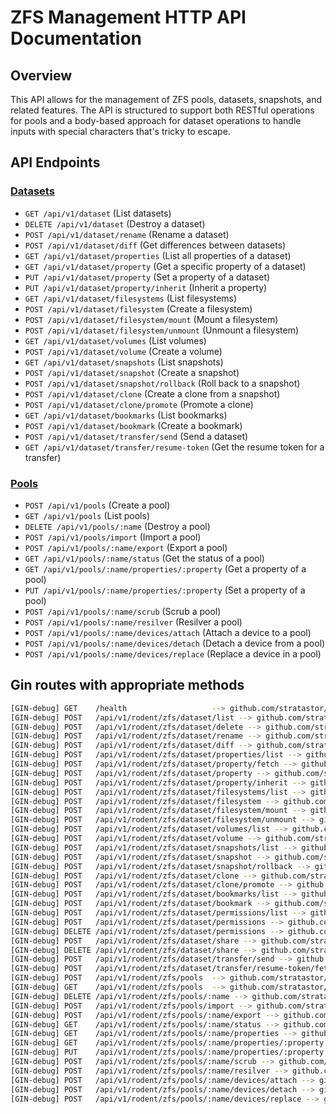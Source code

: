 # ZFS Management HTTP API Documentation

## Overview

This API allows for the management of ZFS pools, datasets, snapshots, and related features. The API is structured to support both RESTful operations for pools and a body-based approach for dataset operations to handle inputs with special characters that's tricky to escape.

## API Endpoints

### [Datasets](./dataset_api_doc.md)

- `GET /api/v1/dataset` (List datasets)
- `DELETE /api/v1/dataset` (Destroy a dataset)
- `POST /api/v1/dataset/rename` (Rename a dataset)
- `POST /api/v1/dataset/diff` (Get differences between datasets)
- `GET /api/v1/dataset/properties` (List all properties of a dataset)
- `GET /api/v1/dataset/property` (Get a specific property of a dataset)
- `PUT /api/v1/dataset/property` (Set a property of a dataset)
- `PUT /api/v1/dataset/property/inherit` (Inherit a property)
- `GET /api/v1/dataset/filesystems` (List filesystems)
- `POST /api/v1/dataset/filesystem` (Create a filesystem)
- `POST /api/v1/dataset/filesystem/mount` (Mount a filesystem)
- `POST /api/v1/dataset/filesystem/unmount` (Unmount a filesystem)
- `GET /api/v1/dataset/volumes` (List volumes)
- `POST /api/v1/dataset/volume` (Create a volume)
- `GET /api/v1/dataset/snapshots` (List snapshots)
- `POST /api/v1/dataset/snapshot` (Create a snapshot)
- `POST /api/v1/dataset/snapshot/rollback` (Roll back to a snapshot)
- `POST /api/v1/dataset/clone` (Create a clone from a snapshot)
- `POST /api/v1/dataset/clone/promote` (Promote a clone)
- `GET /api/v1/dataset/bookmarks` (List bookmarks)
- `POST /api/v1/dataset/bookmark` (Create a bookmark)
- `POST /api/v1/dataset/transfer/send` (Send a dataset)
- `GET /api/v1/dataset/transfer/resume-token` (Get the resume token for a transfer)

### [Pools](./pool_api_doc.md)

- `POST /api/v1/pools` (Create a pool)
- `GET /api/v1/pools` (List pools)
- `DELETE /api/v1/pools/:name` (Destroy a pool)
- `POST /api/v1/pools/import` (Import a pool)
- `POST /api/v1/pools/:name/export` (Export a pool)
- `GET /api/v1/pools/:name/status` (Get the status of a pool)
- `GET /api/v1/pools/:name/properties/:property` (Get a property of a pool)
- `PUT /api/v1/pools/:name/properties/:property` (Set a property of a pool)
- `POST /api/v1/pools/:name/scrub` (Scrub a pool)
- `POST /api/v1/pools/:name/resilver` (Resilver a pool)
- `POST /api/v1/pools/:name/devices/attach` (Attach a device to a pool)
- `POST /api/v1/pools/:name/devices/detach` (Detach a device from a pool)
- `POST /api/v1/pools/:name/devices/replace` (Replace a device in a pool)

## Gin routes with appropriate methods

```sh
[GIN-debug] GET    /health                   --> github.com/stratastor/rodent/pkg/server.Start.func1 (3 handlers)
[GIN-debug] POST   /api/v1/rodent/zfs/dataset/list --> github.com/stratastor/rodent/pkg/zfs/api.(*DatasetHandler).listDatasets-fm (4 handlers)
[GIN-debug] POST   /api/v1/rodent/zfs/dataset/delete --> github.com/stratastor/rodent/pkg/zfs/api.(*DatasetHandler).destroyDataset-fm (5 handlers)
[GIN-debug] POST   /api/v1/rodent/zfs/dataset/rename --> github.com/stratastor/rodent/pkg/zfs/api.(*DatasetHandler).renameDataset-fm (5 handlers)
[GIN-debug] POST   /api/v1/rodent/zfs/dataset/diff --> github.com/stratastor/rodent/pkg/zfs/api.(*DatasetHandler).diffDataset-fm (5 handlers)
[GIN-debug] POST   /api/v1/rodent/zfs/dataset/properties/list --> github.com/stratastor/rodent/pkg/zfs/api.(*DatasetHandler).listProperties-fm (5 handlers)
[GIN-debug] POST   /api/v1/rodent/zfs/dataset/property/fetch --> github.com/stratastor/rodent/pkg/zfs/api.(*DatasetHandler).getProperty-fm (6 handlers)
[GIN-debug] POST   /api/v1/rodent/zfs/dataset/property --> github.com/stratastor/rodent/pkg/zfs/api.(*DatasetHandler).setProperty-fm (6 handlers)
[GIN-debug] POST   /api/v1/rodent/zfs/dataset/property/inherit --> github.com/stratastor/rodent/pkg/zfs/api.(*DatasetHandler).inheritProperty-fm (6 handlers)
[GIN-debug] POST   /api/v1/rodent/zfs/dataset/filesystems/list --> github.com/stratastor/rodent/pkg/zfs/api.(*DatasetHandler).listFilesystems-fm (4 handlers)
[GIN-debug] POST   /api/v1/rodent/zfs/dataset/filesystem --> github.com/stratastor/rodent/pkg/zfs/api.(*DatasetHandler).createFilesystem-fm (6 handlers)
[GIN-debug] POST   /api/v1/rodent/zfs/dataset/filesystem/mount --> github.com/stratastor/rodent/pkg/zfs/api.(*DatasetHandler).mountDataset-fm (6 handlers)
[GIN-debug] POST   /api/v1/rodent/zfs/dataset/filesystem/unmount --> github.com/stratastor/rodent/pkg/zfs/api.(*DatasetHandler).unmountDataset-fm (5 handlers)
[GIN-debug] POST   /api/v1/rodent/zfs/dataset/volumes/list --> github.com/stratastor/rodent/pkg/zfs/api.(*DatasetHandler).listVolumes-fm (4 handlers)
[GIN-debug] POST   /api/v1/rodent/zfs/dataset/volume --> github.com/stratastor/rodent/pkg/zfs/api.(*DatasetHandler).createVolume-fm (7 handlers)
[GIN-debug] POST   /api/v1/rodent/zfs/dataset/snapshots/list --> github.com/stratastor/rodent/pkg/zfs/api.(*DatasetHandler).listSnapshots-fm (4 handlers)
[GIN-debug] POST   /api/v1/rodent/zfs/dataset/snapshot --> github.com/stratastor/rodent/pkg/zfs/api.(*DatasetHandler).createSnapshot-fm (6 handlers)
[GIN-debug] POST   /api/v1/rodent/zfs/dataset/snapshot/rollback --> github.com/stratastor/rodent/pkg/zfs/api.(*DatasetHandler).rollbackSnapshot-fm (5 handlers)
[GIN-debug] POST   /api/v1/rodent/zfs/dataset/clone --> github.com/stratastor/rodent/pkg/zfs/api.(*DatasetHandler).createClone-fm (7 handlers)
[GIN-debug] POST   /api/v1/rodent/zfs/dataset/clone/promote --> github.com/stratastor/rodent/pkg/zfs/api.(*DatasetHandler).promoteClone-fm (5 handlers)
[GIN-debug] POST   /api/v1/rodent/zfs/dataset/bookmarks/list --> github.com/stratastor/rodent/pkg/zfs/api.(*DatasetHandler).listBookmarks-fm (4 handlers)
[GIN-debug] POST   /api/v1/rodent/zfs/dataset/bookmark --> github.com/stratastor/rodent/pkg/zfs/api.(*DatasetHandler).createBookmark-fm (5 handlers)
[GIN-debug] POST   /api/v1/rodent/zfs/dataset/permissions/list --> github.com/stratastor/rodent/pkg/zfs/api.(*DatasetHandler).listPermissions-fm (5 handlers)
[GIN-debug] POST   /api/v1/rodent/zfs/dataset/permissions --> github.com/stratastor/rodent/pkg/zfs/api.(*DatasetHandler).allowPermissions-fm (6 handlers)
[GIN-debug] DELETE /api/v1/rodent/zfs/dataset/permissions --> github.com/stratastor/rodent/pkg/zfs/api.(*DatasetHandler).unallowPermissions-fm (6 handlers)
[GIN-debug] POST   /api/v1/rodent/zfs/dataset/share --> github.com/stratastor/rodent/pkg/zfs/api.(*DatasetHandler).shareDataset-fm (4 handlers)
[GIN-debug] DELETE /api/v1/rodent/zfs/dataset/share --> github.com/stratastor/rodent/pkg/zfs/api.(*DatasetHandler).unshareDataset-fm (4 handlers)
[GIN-debug] POST   /api/v1/rodent/zfs/dataset/transfer/send --> github.com/stratastor/rodent/pkg/zfs/api.(*DatasetHandler).sendDataset-fm (4 handlers)
[GIN-debug] POST   /api/v1/rodent/zfs/dataset/transfer/resume-token/fetch --> github.com/stratastor/rodent/pkg/zfs/api.(*DatasetHandler).getResumeToken-fm (5 handlers)
[GIN-debug] POST   /api/v1/rodent/zfs/pools  --> github.com/stratastor/rodent/pkg/zfs/api.(*PoolHandler).createPool-fm (8 handlers)
[GIN-debug] GET    /api/v1/rodent/zfs/pools  --> github.com/stratastor/rodent/pkg/zfs/api.(*PoolHandler).listPools-fm (4 handlers)
[GIN-debug] DELETE /api/v1/rodent/zfs/pools/:name --> github.com/stratastor/rodent/pkg/zfs/api.(*PoolHandler).destroyPool-fm (5 handlers)
[GIN-debug] POST   /api/v1/rodent/zfs/pools/import --> github.com/stratastor/rodent/pkg/zfs/api.(*PoolHandler).importPool-fm (5 handlers)
[GIN-debug] POST   /api/v1/rodent/zfs/pools/:name/export --> github.com/stratastor/rodent/pkg/zfs/api.(*PoolHandler).exportPool-fm (5 handlers)
[GIN-debug] GET    /api/v1/rodent/zfs/pools/:name/status --> github.com/stratastor/rodent/pkg/zfs/api.(*PoolHandler).getPoolStatus-fm (5 handlers)
[GIN-debug] GET    /api/v1/rodent/zfs/pools/:name/properties --> github.com/stratastor/rodent/pkg/zfs/api.(*PoolHandler).getProperties-fm (5 handlers)
[GIN-debug] GET    /api/v1/rodent/zfs/pools/:name/properties/:property --> github.com/stratastor/rodent/pkg/zfs/api.(*PoolHandler).getProperty-fm (6 handlers)
[GIN-debug] PUT    /api/v1/rodent/zfs/pools/:name/properties/:property --> github.com/stratastor/rodent/pkg/zfs/api.(*PoolHandler).setProperty-fm (7 handlers)
[GIN-debug] POST   /api/v1/rodent/zfs/pools/:name/scrub --> github.com/stratastor/rodent/pkg/zfs/api.(*PoolHandler).scrubPool-fm (5 handlers)
[GIN-debug] POST   /api/v1/rodent/zfs/pools/:name/resilver --> github.com/stratastor/rodent/pkg/zfs/api.(*PoolHandler).resilverPool-fm (5 handlers)
[GIN-debug] POST   /api/v1/rodent/zfs/pools/:name/devices/attach --> github.com/stratastor/rodent/pkg/zfs/api.(*PoolHandler).attachDevice-fm (5 handlers)
[GIN-debug] POST   /api/v1/rodent/zfs/pools/:name/devices/detach --> github.com/stratastor/rodent/pkg/zfs/api.(*PoolHandler).detachDevice-fm (5 handlers)
[GIN-debug] POST   /api/v1/rodent/zfs/pools/:name/devices/replace --> github.com/stratastor/rodent/pkg/zfs/api.(*PoolHandler).replaceDevice-fm (5 handlers)
```
